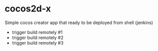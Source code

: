 # cocos2d-x

Simple cocos creator app that ready to be deployed from shell (jenkins)

- trigger build remotely #1
- trigger build remotely #2
- trigger build remotely #3
